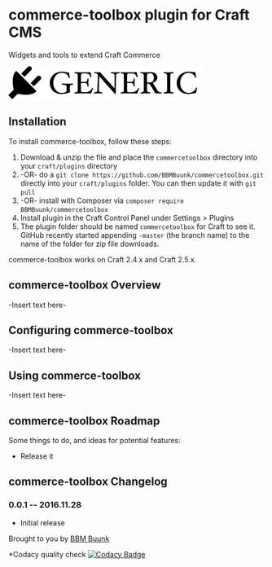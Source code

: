 # commerce-toolbox plugin for Craft CMS

Widgets and tools to extend Craft Commerce

![Screenshot](resources/screenshots/plugin_logo.png)

## Installation

To install commerce-toolbox, follow these steps:

1. Download & unzip the file and place the `commercetoolbox` directory into your `craft/plugins` directory
2.  -OR- do a `git clone https://github.com/BBMBuunk/commercetoolbox.git` directly into your `craft/plugins` folder.  You can then update it with `git pull`
3.  -OR- install with Composer via `composer require BBMBuunk/commercetoolbox`
4. Install plugin in the Craft Control Panel under Settings > Plugins
5. The plugin folder should be named `commercetoolbox` for Craft to see it.  GitHub recently started appending `-master` (the branch name) to the name of the folder for zip file downloads.

commerce-toolbox works on Craft 2.4.x and Craft 2.5.x.

## commerce-toolbox Overview

-Insert text here-

## Configuring commerce-toolbox

-Insert text here-

## Using commerce-toolbox

-Insert text here-

## commerce-toolbox Roadmap

Some things to do, and ideas for potential features:

* Release it

## commerce-toolbox Changelog

### 0.0.1 -- 2016.11.28

* Initial release

Brought to you by [BBM Buunk](https://github.com/BBMBuunk)

*Codacy quality check
[![Codacy Badge](https://api.codacy.com/project/badge/Grade/4aa85f592acb4211add3c1befe039535)](https://www.codacy.com/app/bbmbuunk_2/commercetoolbox?utm_source=github.com&amp;utm_medium=referral&amp;utm_content=BBMBuunk/commercetoolbox&amp;utm_campaign=Badge_Grade)
